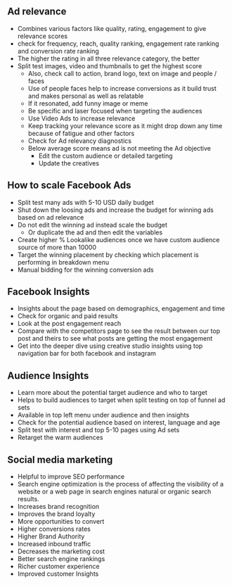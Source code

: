 ## Ad relevance 
- Combines various factors like quality, rating, engagement to give relevance scores
- check for frequency, reach, quality ranking, engagement rate ranking and conversion rate ranking
- The higher the rating in all three relevance category, the better
- Split test images, video and thumbnails to get the highest score
  - Also, check call to action, brand logo, text on image and people / faces
  - Use of people faces help to increase conversions as it build trust and makes personal as well as relatable
  - If it resonated, add funny image or meme
  - Be specific  and laser focused when targeting the audiences
  - Use Video Ads to increase relevance
  - Keep tracking your relevance score as it might drop down any time because of fatigue and other factors
  - Check for Ad relevancy diagnostics
  - Below average score means ad is not meeting the Ad objective
    - Edit the custom audience or detailed targeting 
    - Update the creatives

## How to scale Facebook Ads
- Split test many ads with 5-10 USD daily budget 
- Shut down the loosing ads and increase the budget for winning ads based on ad relevance
- Do not edit the winning ad instead scale the budget 
  - Or duplicate the ad and then edit the variables
- Create higher % Lookalike audiences once we have custom audience source of more than 10000
- Target the winning placement by checking which placement is performing in breakdown menu
- Manual bidding for the winning conversion ads
  
## Facebook Insights
- Insights about the page based on demographics, engagement and time 
- Check for organic and paid results 
- Look at the post engagement reach
- Compare with the competitors page to see the result between our top post and theirs to see what posts are getting the most engagement
- Get into the deeper dive using creative studio insights using top navigation bar for both facebook and instagram

## Audience Insights
- Learn more about the potential target audience and who to target 
- Helps to build audiences to target when split testing on top of funnel ad sets 
- Available in top left menu under audience and then insights
- Check for the potential audience based on interest, language and age
- Split test with interest and top 5-10 pages using Ad sets
- Retarget the warm audiences

## Social media marketing
- Helpful to improve SEO performance
- Search engine optimization is the process of affecting the visibility of a website or a web page in search engines natural or organic search results. 
- Increases brand recognition
- Improves the brand loyalty
- More opportunities to convert
- Higher conversions rates
- Higher Brand Authority
- Increased inbound traffic 
- Decreases the marketing cost 
- Better search engine rankings
- Richer customer experience
- Improved customer Insights


  